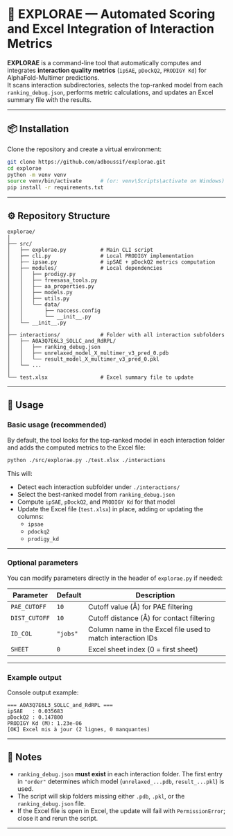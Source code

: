 # 🧬 EXPLORAE — Automated Scoring and Excel Integration of Interaction Metrics

**EXPLORAE** is a command-line tool that automatically computes and integrates **interaction quality metrics** (`ipSAE`, `pDockQ2`, `PRODIGY Kd`) for AlphaFold-Multimer predictions.  
It scans interaction subdirectories, selects the top-ranked model from each `ranking_debug.json`, performs metric calculations, and updates an Excel summary file with the results.

---

## 📦 Installation

Clone the repository and create a virtual environment:

```bash
git clone https://github.com/adboussif/explorae.git
cd explorae
python -m venv venv
source venv/bin/activate      # (or: venv\Scripts\activate on Windows)
pip install -r requirements.txt
```

---

## ⚙️ Repository Structure

```
explorae/
│
├── src/
│   ├── explorae.py           # Main CLI script
│   ├── cli.py                # Local PRODIGY implementation
│   ├── ipsae.py              # ipSAE + pDockQ2 metrics computation
│   ├── modules/              # Local dependencies
│   │   ├── prodigy.py
│   │   ├── freesasa_tools.py
│   │   ├── aa_properties.py
│   │   ├── models.py
│   │   ├── utils.py
│   │   └── data/
│   │       ├── naccess.config
│   │       └── __init__.py
│   └── __init__.py
│
├── interactions/             # Folder with all interaction subfolders
│   ├── A0A3Q7E6L3_SOLLC_and_RdRPL/
│   │   ├── ranking_debug.json
│   │   ├── unrelaxed_model_X_multimer_v3_pred_0.pdb
│   │   └── result_model_X_multimer_v3_pred_0.pkl
│   └── ...
│
└── test.xlsx                 # Excel summary file to update
```

---

## 🚀 Usage

### Basic usage (recommended)
By default, the tool looks for the top-ranked model in each interaction folder and adds the computed metrics to the Excel file:

```bash
python ./src/explorae.py ./test.xlsx ./interactions
```

This will:
- Detect each interaction subfolder under `./interactions/`
- Select the best-ranked model from `ranking_debug.json`
- Compute `ipSAE`, `pDockQ2`, and `PRODIGY Kd` for that model
- Update the Excel file (`test.xlsx`) in place, adding or updating the columns:
  - `ipsae`
  - `pdockq2`
  - `prodigy_kd`

---

### Optional parameters

You can modify parameters directly in the header of `explorae.py` if needed:

| Parameter | Default | Description |
|------------|----------|-------------|
| `PAE_CUTOFF` | `10` | Cutoff value (Å) for PAE filtering |
| `DIST_CUTOFF` | `10` | Cutoff distance (Å) for contact filtering |
| `ID_COL` | `"jobs"` | Column name in the Excel file used to match interaction IDs |
| `SHEET` | `0` | Excel sheet index (0 = first sheet) |

---

### Example output

Console output example:

```
=== A0A3Q7E6L3_SOLLC_and_RdRPL ===
ipSAE   : 0.035683
pDockQ2 : 0.147800
PRODIGY Kd (M): 1.23e-06
[OK] Excel mis à jour (2 lignes, 0 manquantes)
```

---

## 🧩 Notes

- `ranking_debug.json` **must exist** in each interaction folder. The first entry in `"order"` determines which model (`unrelaxed_...pdb`, `result_...pkl`) is used.
- The script will skip folders missing either `.pdb`, `.pkl`, or the `ranking_debug.json` file.
- If the Excel file is open in Excel, the update will fail with `PermissionError`; close it and rerun the script.

---
